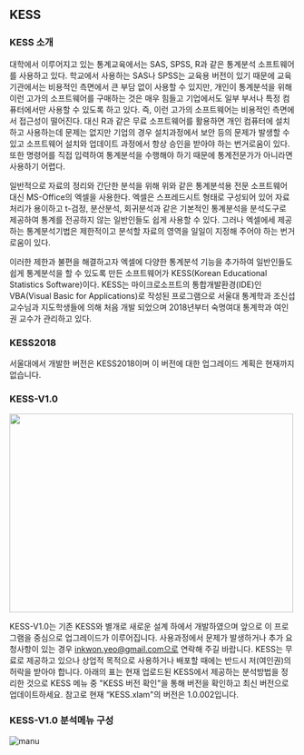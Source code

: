 ## KESS

### KESS 소개
대학에서 이루어지고 있는 통계교육에서는 SAS, SPSS, R과 같은 통계분석 소프트웨어를 사용하고 있다. 학교에서 사용하는 SAS나 SPSS는 교육용 버전이 있기 때문에 교육기관에서는 비용적인 측면에서 큰 부담 없이 사용할 수 있지만, 개인이 통계분석을 위해 이런 고가의 소프트웨어를 구매하는 것은 매우 힘들고 기업에서도 일부 부서나 특정 컴퓨터에서만 사용할 수 있도록 하고 있다. 즉, 이런 고가의 소프트웨어는 비용적인 측면에서 접근성이 떨어진다. 대신 R과 같은 무료 소프트웨어를 활용하면 개인 컴퓨터에 설치하고 사용하는데 문제는 없지만 기업의 경우 설치과정에서 보안 등의 문제가 발생할 수 있고 소프트웨어 설치와 업데이트 과정에서 항상 승인을 받아야 하는 번거로움이 있다. 또한 명령어를 직접 입력하여 통계분석을 수행해야 하기 때문에 통계전문가가 아니라면 사용하기 어렵다.

일반적으로 자료의 정리와 간단한 분석을 위해 위와 같은 통계분석용 전문 소프트웨어 대신 MS-Office의 엑셀을 사용한다. 엑셀은 스프레드시트 형태로 구성되어 있어 자료처리가 용이하고 t-검정, 분산분석, 회귀분석과 같은 기본적인 통계분석을 분석도구로 제공하여 통계를 전공하지 않는 일반인들도 쉽게 사용할 수 있다. 그러나 엑셀에세 제공하는 통계분석기법은 제한적이고 분석할 자료의 영역을 일일이 지정해 주어야 하는 번거로움이 있다.

이러한 제한과 불편을 해결하고자 엑셀에 다양한 통계분석 기능을 추가하여 일반인들도 쉽게 통계분석을 할 수 있도록 만든 소프트웨어가 KESS(Korean Educational Statistics Software)이다. KESS는 마이크로소프트의 통합개발환경(IDE)인 VBA(Visual Basic for Applications)로 작성된 프로그램으로 서울대 통계학과 조신섭 교수님과 지도학생들에 의해 처음 개발 되었으며 2018년부터 숙명여대 통계학과 여인권 교수가 관리하고 있다.

### KESS2018
서울대에서 개발한 버전은 KESS2018이며 이 버전에 대한 업그레이드 계획은 현재까지 없습니다.

### KESS-V1.0
<img src="https://user-images.githubusercontent.com/27664894/167245572-005827a4-85db-4109-a5d3-0a159f59f51a.jpg" width=500 height=350>

KESS-V1.0는 기존 KESS와 별개로 새로운 설계 하에서 개발하였으며 앞으로 이 프로그램을 중심으로 업그레이드가 이루어집니다.
사용과정에서 문제가 발생하거나 추가 요청사항이 있는 경우 inkwon.yeo@gmail.com으로 연락해 주길 바랍니다.
KESS는 무료로 제공하고 있으나 상업적 목적으로 사용하거나 배포할 때에는 반드시 저(여인권)의 허락을 받아야 합니다.
아래의 표는 현재 업로드된 KESS에서 제공하는 분석방법을 정리한 것으로 KESS 메뉴 중 "KESS 버전 확인"을 통해 버전을 확인하고 최신 버전으로 업데이트하세요. 참고로 현재 “KESS.xlam"의 버전은 1.0.002입니다.

### KESS-V1.0 분석메뉴 구성
![manu](https://user-images.githubusercontent.com/27664894/215471259-c118c908-cdc6-476a-a793-f3297c9b2f6d.png)

